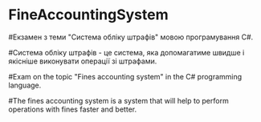 # FineAccountingSystem

#Екзамен з теми "Система обліку штрафів" мовою програмування С#.

#Система обліку штрафів - це система, яка допомагатиме швидше і якісніше виконувати операції зі штрафами.


#Exam on the topic "Fines accounting system" in the C# programming language.

#The fines accounting system is a system that will help to perform operations with fines faster and better.
